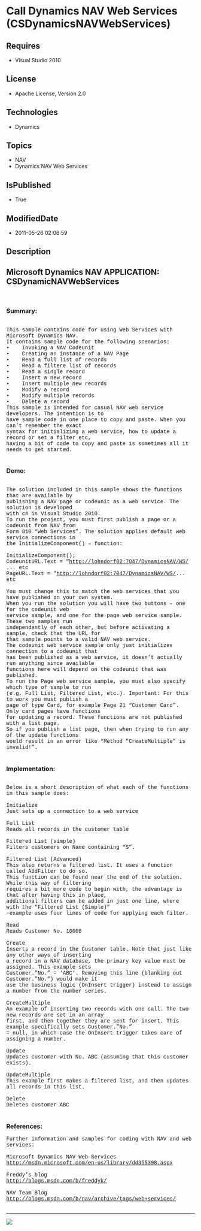 # Call Dynamics NAV Web Services (CSDynamicsNAVWebServices)
## Requires
* Visual Studio 2010
## License
* Apache License, Version 2.0
## Technologies
* Dynamics
## Topics
* NAV
* Dynamics NAV Web Services
## IsPublished
* True
## ModifiedDate
* 2011-05-26 02:06:59
## Description

<p style="font-family:Courier New"></p>
<h2>Microsoft Dynamics NAV APPLICATION: CSDynamicNAVWebServices </h2>
<p style="font-family:Courier New"><br>
</p>
<h3>Summary:</h3>
<p style="font-family:Courier New"><br>
This sample contains code for using Web Services with Microsoft Dynamics NAV. <br>
It contains sample code for the following scenarios:<br>
•&nbsp;&nbsp;&nbsp;&nbsp;Invoking a NAV Codeunit<br>
•&nbsp;&nbsp;&nbsp;&nbsp;Creating an instance of a NAV Page<br>
•&nbsp;&nbsp;&nbsp;&nbsp;Read a full list of records<br>
•&nbsp;&nbsp;&nbsp;&nbsp;Read a filtere list of records<br>
•&nbsp;&nbsp;&nbsp;&nbsp;Read a single record<br>
•&nbsp;&nbsp;&nbsp;&nbsp;Insert a new record<br>
•&nbsp;&nbsp;&nbsp;&nbsp;Insert multiple new records<br>
•&nbsp;&nbsp;&nbsp;&nbsp;Modify a record<br>
•&nbsp;&nbsp;&nbsp;&nbsp;Modify multiple records<br>
•&nbsp;&nbsp;&nbsp;&nbsp;Delete a record<br>
This sample is intended for casual NAV web service developers. The intention is to
<br>
have sample code in one place to copy and paste. When you can’t remember the exact<br>
syntax for initializing a web service, how to update a record or set a filter etc,<br>
having a bit of code to copy and paste is sometimes all it needs to get started.<br>
<br>
</p>
<h3>Demo:</h3>
<p style="font-family:Courier New"><br>
The solution included in this sample shows the functions that are available by <br>
publishing a NAV page or codeunit as a web service. The solution is developed <br>
with c# in Visual Studio 2010.<br>
To run the project, you must first publish a page or a codeunit from NAV from <br>
Form 810 “Web Services”. The solution applies default web service connections in<br>
the InitializeComponent() – function:<br>
<br>
InitializeComponent();<br>
CodeunitURL.Text = &quot;<a target="_blank" href="http://lohndorf02:7047/DynamicsNAV/WS/">http://lohndorf02:7047/DynamicsNAV/WS/</a> ... etc &nbsp; &nbsp; &nbsp; &nbsp; &nbsp; &nbsp;<br>
PageURL.Text = &quot;<a target="_blank" href="http://lohndorf02:7047/DynamicsNAV/WS/">http://lohndorf02:7047/DynamicsNAV/WS/</a>... etc<br>
<br>
You must change this to match the web services that you have published on your own system.
<br>
When you run the solution you will have two buttons – one for the codeunit web<br>
service sample, and one for the page web service sample. These two samples run <br>
independently of each other, but before activating a sample, check that the URL for<br>
that sample points to a valid NAV web service.<br>
The codeunit web service sample only just initializes connection to a codeunit that<br>
has been published as a web service, it doesn’t actually run anything since available<br>
functions here will depend on the codeunit that was published.<br>
To run the Page web service sample, you must also specify which type of sample to run<br>
(e.g. Full List, Filtered List, etc.). Important: For this to work you must publish a
<br>
page of type Card, for example Page 21 “Customer Card”. Only card pages have functions<br>
for updating a record. These functions are not published with a list page. <br>
So if you publish a list page, then when trying to run any of the update functions
<br>
would result in an error like “Method &quot;CreateMultiple” is invalid!”.<br>
<br>
</p>
<h3>Implementation:</h3>
<p style="font-family:Courier New"><br>
Below is a short description of what each of the functions in this sample does:<br>
<br>
Initialize<br>
Just sets up a connection to a web service<br>
<br>
Full List<br>
Reads all records in the customer table<br>
<br>
Filtered List (simple)<br>
Filters customers on Name containing “S”.<br>
<br>
Filtered List (Advanced)<br>
This also returns a filtered list. It uses a function called AddFilter to do so. <br>
This function can be found near the end of the solution. While this way of filtering
<br>
requires a bit more code to begin with, the advantage is that after having this in place,
<br>
additional filters can be added in just one line, where with the “Filtered List (Simple)”<br>
-example uses four lines of code for applying each filter.<br>
<br>
Read<br>
Reads Customer No. 10000<br>
<br>
Create<br>
Inserts a record in the Customer table. Note that just like any other ways of inserting
<br>
a record in a NAV database, the primary key value must be assigned. This example sets<br>
Customer.”No.” = ‘ABC’. Removing this line (blanking out Customer.”No.”) would make it
<br>
use the business logic (OnInsert trigger) instead to assign a number from the number series.<br>
<br>
CreateMultiple<br>
An example of inserting two records with one call. The two new records are set in an array
<br>
first, and then together they are sent for insert. This example specifically sets Customer.”No.”<br>
= null, in which case the OnInsert trigger takes care of assigning a number.<br>
<br>
Update<br>
Updates customer with No. ABC (assuming that this customer exists).<br>
<br>
UpdateMultiple<br>
This example first makes a filtered list, and then updates all records in this list.
<br>
<br>
Delete<br>
Deletes customer ABC<br>
<br>
</p>
<h3>References:</h3>
<p style="font-family:Courier New">Further information and samples for coding with NAV and web services:<br>
<br>
Microsoft Dynamics NAV Web Services<br>
<a target="_blank" href="http://msdn.microsoft.com/en-us/library/dd355398.aspx">http://msdn.microsoft.com/en-us/library/dd355398.aspx</a><br>
<br>
Freddy’s blog<br>
<a target="_blank" href="http://blogs.msdn.com/b/freddyk/">http://blogs.msdn.com/b/freddyk/</a><br>
<br>
NAV Team Blog<br>
<a target="_blank" href="http://blogs.msdn.com/b/nav/archive/tags/web&#43;services/">http://blogs.msdn.com/b/nav/archive/tags/web&#43;services/</a><br>
<br>
</p>
<hr>
<div><a href="http://go.microsoft.com/?linkid=9759640" style="margin-top:3px"><img src="http://bit.ly/onecodelogo">
</a></div>
